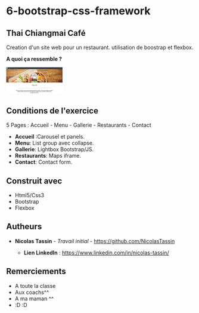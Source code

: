 # 6-bootstrap-css-framework
## Thai Chiangmai Café

Creation d'un site web pour un restaurant. utilisation de boostrap et flexbox.

**A quoi ça ressemble ?** 

 <img src="./images/Miniature.jpg" style="width:30%;">

## Conditions de l'exercice

5 Pages : Accueil - Menu - Gallerie - Restaurants - Contact
* **Accueil** :Carousel et panels.
* **Menu**: List group avec collapse.
* **Gallerie**: Lightbox Bootstrap/JS.
* **Restaurants**: Maps iframe.
* **Contact**: Contact form.

## Construit avec

* Html5/Css3
* Bootstrap
* Flexbox

## Autheurs

* **Nicolas Tassin** - *Travail initial* - https://github.com/NicolasTassin

    * **Lien LinkedIn** : https://www.linkedin.com/in/nicolas-tassin/
    

## Remerciements

* A toute la classe 
* Aux coachs^^
* A ma maman ^^
* :D :D
